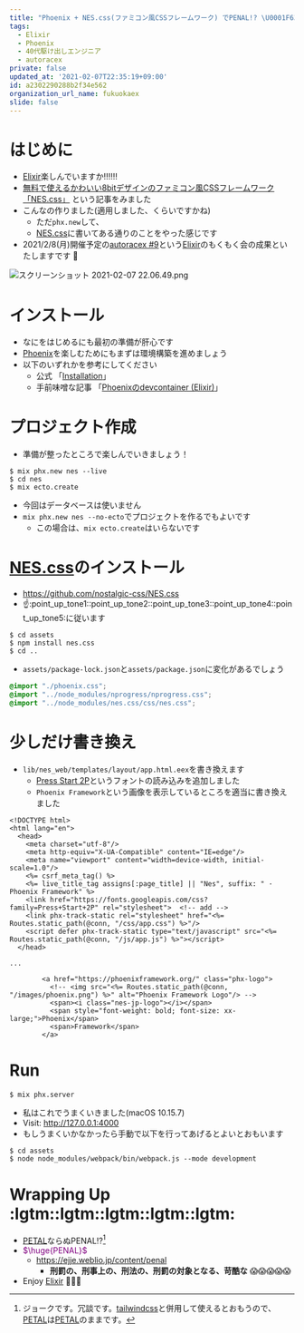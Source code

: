```yaml
---
title: "Phoenix + NES.css(ファミコン風CSSフレームワーク) でPENAL!? \U0001F631 (Elixir)"
tags:
  - Elixir
  - Phoenix
  - 40代駆け出しエンジニア
  - autoracex
private: false
updated_at: '2021-02-07T22:35:19+09:00'
id: a2302290288b2f34e562
organization_url_name: fukuokaex
slide: false
---
```

# はじめに
- [Elixir](https://elixir-lang.org/)楽しんでいますか:bangbang::bangbang::bangbang:
- [無料で使えるかわいい8bitデザインのファミコン風CSSフレームワーク「NES.css」](https://gigazine.net/news/20210204-nes-css/) という記事をみました
- こんなの作りました(適用しました、くらいですかね)
    - ただ`phx.new`して、
    - [NES.css](https://nostalgic-css.github.io/NES.css/)に書いてある通りのことをやった感じです
- 2021/2/8(月)開催予定の[autoracex #9](https://autoracex.connpass.com/event/203961/)という[Elixir](https://elixir-lang.org/)のもくもく会の成果といたしますです :tada:


![スクリーンショット 2021-02-07 22.06.49.png](https://qiita-image-store.s3.ap-northeast-1.amazonaws.com/0/131808/f92a2d52-ad25-828c-cae5-056ac41de605.png)



# インストール
- なにをはじめるにも最初の準備が肝心です
- [Phoenix](https://www.phoenixframework.org/)を楽しむためにもまずは環境構築を進めましょう
- 以下のいずれかを参考にしてください
    - 公式 「[Installation](https://hexdocs.pm/phoenix/installation.html#content)」
    - 手前味噌な記事 「[Phoenixのdevcontainer (Elixir)](https://qiita.com/torifukukaiou/items/636bb0a08d6a0b597a69)」

# プロジェクト作成
- 準備が整ったところで楽しんでいきましょう！

```
$ mix phx.new nes --live
$ cd nes
$ mix ecto.create
```
- 今回はデータベースは使いません
- `mix phx.new nes --no-ecto`でプロジェクトを作るでもよいです
    - この場合は、`mix ecto.create`はいらないです

# [NES.css](https://nostalgic-css.github.io/NES.css/)のインストール
- https://github.com/nostalgic-css/NES.css
- :point_up::point_up_tone1::point_up_tone2::point_up_tone3::point_up_tone4::point_up_tone5:に従います

```
$ cd assets
$ npm install nes.css
$ cd ..
```

- `assets/package-lock.json`と`assets/package.json`に変化があるでしょう

```scss:assets/css/app.scss
@import "./phoenix.css";
@import "../node_modules/nprogress/nprogress.css";
@import "../node_modules/nes.css/css/nes.css";
```

# 少しだけ書き換え

- `lib/nes_web/templates/layout/app.html.eex`を書き換えます
    - [Press Start 2P](https://fonts.google.com/specimen/Press+Start+2P?selection.family=Press+Start+2P)というフォントの読み込みを追加しました
    - `Phoenix Framework`という画像を表示しているところを適当に書き換えました

```html:lib/nes_web/templates/layout/root.html.leex
<!DOCTYPE html>
<html lang="en">
  <head>
    <meta charset="utf-8"/>
    <meta http-equiv="X-UA-Compatible" content="IE=edge"/>
    <meta name="viewport" content="width=device-width, initial-scale=1.0"/>
    <%= csrf_meta_tag() %>
    <%= live_title_tag assigns[:page_title] || "Nes", suffix: " · Phoenix Framework" %>
    <link href="https://fonts.googleapis.com/css?family=Press+Start+2P" rel="stylesheet">  <!-- add -->
    <link phx-track-static rel="stylesheet" href="<%= Routes.static_path(@conn, "/css/app.css") %>"/>
    <script defer phx-track-static type="text/javascript" src="<%= Routes.static_path(@conn, "/js/app.js") %>"></script>
  </head>

...

        <a href="https://phoenixframework.org/" class="phx-logo">
          <!-- <img src="<%= Routes.static_path(@conn, "/images/phoenix.png") %>" alt="Phoenix Framework Logo"/> -->
          <span><i class="nes-jp-logo"></i></span>
          <span style="font-weight: bold; font-size: xx-large;">Phoenix</span>
          <span>Framework</span>
        </a>
```

# Run

```
$ mix phx.server
```

- 私はこれでうまくいきました(macOS 10.15.7)
- Visit: http://127.0.0.1:4000
- もしうまくいかなかったら手動で以下を行ってあげるとよいとおもいます

```
$ cd assets
$ node node_modules/webpack/bin/webpack.js --mode development
```

# Wrapping Up :lgtm::lgtm::lgtm::lgtm::lgtm: 
- [PETAL](https://thinkingelixir.com/petal-stack-in-elixir/)ならぬPENAL:interrobang:[^1]
- <font color="purple">$\huge{PENAL}$</font>
    - https://ejje.weblio.jp/content/penal
        - **刑罰の、刑事上の、刑法の、刑罰の対象となる、苛酷な** :scream::scream::scream::scream::scream:
- Enjoy [Elixir](https://elixir-lang.org/) :rocket::rocket::rocket: 

[^1]: ジョークです。冗談です。[tailwindcss](https://tailwindcss.com/)と併用して使えるとおもうので、[PETAL](https://thinkingelixir.com/petal-stack-in-elixir/)は[PETAL](https://thinkingelixir.com/petal-stack-in-elixir/)のままです。[^2]
[^2]: と、断りをいれたところで、それはそれで本当かなあ？　とフロントエンドまわりは私が弱くて自信がなくなってきたので、それはそれで調べて記事にしてみようとおもいます。

